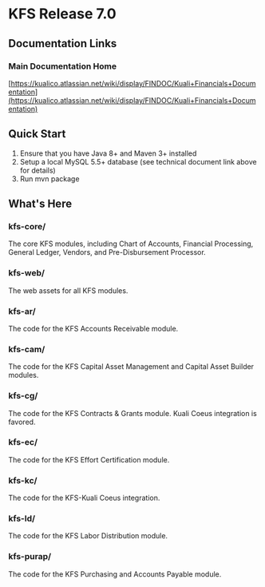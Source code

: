 # KFS Release 7.0

## Documentation Links

### Main Documentation Home
[https://kualico.atlassian.net/wiki/display/FINDOC/Kuali+Financials+Documentation](https://kualico.atlassian.net/wiki/display/FINDOC/Kuali+Financials+Documentation)

## Quick Start

1. Ensure that you have Java 8+ and Maven 3+ installed
2. Setup a local MySQL 5.5+ database (see technical document link above for details)
3. Run mvn package

## What's Here

### kfs-core/

The core KFS modules, including Chart of Accounts, Financial Processing, General Ledger, Vendors, and Pre-Disbursement Processor.

### kfs-web/

The web assets for all KFS modules.

### kfs-ar/

The code for the KFS Accounts Receivable module.

### kfs-cam/

The code for the KFS Capital Asset Management and Capital Asset Builder modules.

### kfs-cg/

The code for the KFS Contracts & Grants module.  Kuali Coeus integration is favored.

### kfs-ec/

The code for the KFS Effort Certification module.

### kfs-kc/

The code for the KFS-Kuali Coeus integration.

### kfs-ld/

The code for the KFS Labor Distribution module.

### kfs-purap/

The code for the KFS Purchasing and Accounts Payable module.
